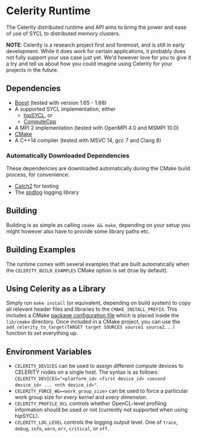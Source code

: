 # Celerity Runtime

The Celerity distributed runtime and API aims to bring the power and ease of
use of SYCL to distributed memory clusters.

**NOTE**: Celerity is a research project first and foremost, and is still in
early development. While it does work for certain applications, it probably
does not fully support your use case just yet. We'd however love for you to
give it a try and tell us about how you could imagine using Celerity for your
projects in the future.

## Dependencies

* [Boost](http://www.boost.org) (tested with version 1.65 - 1.68)
* A supported SYCL implementation, either
	- [hipSYCL](https://github.com/illuhad/hipsycl), or
	- [ComputeCpp](https://www.codeplay.com/products/computesuite/computecpp)
* A MPI 2 implementation (tested with OpenMPI 4.0 and MSMPI 10.0)
* [CMake](https://www.cmake.org)
* A C++14 compiler (tested with MSVC 14, gcc 7 and Clang 8)

### Automatically Downloaded Dependencies

These dependencies are downloaded automatically during the CMake build process,
for convenience:

* [Catch2](https://github.com/catchorg/Catch2) for testing
* The [spdlog](https://github.com/gabime/spdlog) logging library

## Building

Building is as simple as calling `cmake && make`, depending on your setup you
might however also have to provide some library paths etc.

## Building Examples

The runtime comes with several examples that are built automatically when
the `CELERITY_BUILD_EXAMPLES` CMake option is set (true by default).

## Using Celerity as a Library

Simply run `make install` (or equivalent, depending on build system) to copy all
relevant header files and libraries to the `CMAKE_INSTALL_PREFIX`. This includes
a CMake [package configuration
file](https://cmake.org/cmake/help/latest/manual/cmake-packages.7.html#package-configuration-file)
which is placed inside the `lib/cmake` directory. Once included in a CMake
project, you can use the
`add_celerity_to_target(TARGET target SOURCES source1 source2...)` function to
set everything up.

## Environment Variables

* `CELERITY_DEVICES` can be used to assign different compute devices to CELERITY
  nodes on a single host. The syntax is as follows:
  `CELERITY_DEVICES="<platform_id> <first device_id> <second device_id> ... <nth device_id>"`.
* `CELERITY_FORCE_WG=<work_group_size>` can be used to force a particular work
   group size for *every kernel* and *every dimension*.
* `CELERITY_PROFILE_OCL` controls whether OpenCL-level profiling information
  should be used or not (currently not supported when using hipSYCL).
* `CELERITY_LOG_LEVEL` controls the logging output level. One of `trace`, `debug`,
  `info`, `warn`, `err`, `critical`, or `off`.